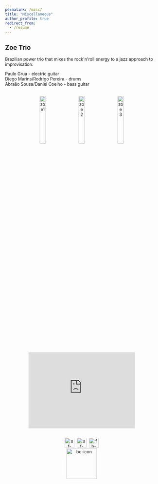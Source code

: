 ```yaml
---
permalink: /misc/
title: "Miscellaneous"
author_profile: true
redirect_from:
  - /resume
---
```


## Zoe Trio

Brazilian power trio that mixes the rock'n'roll energy to a jazz approach to improvisation.

Paulo Grua - electric guitar<br>
Diego Marins/Rodrigo Pereira - drums<br>
Abraão Sousa/Daniel Coelho - bass guitar<br><br>

<!-- P.S. Bandcamp player has a lil' delay at music start ;)
<br> -->

<center>

<img src="{{ base_path }}/images/zoe1.jpg" alt="zoe1" style="width:20%;height:auto;">
&nbsp; &nbsp; &nbsp;
<img src="{{ base_path }}/images/zoe3.jpg" alt="zoe2" style="width:20%;height:auto;">
&nbsp; &nbsp; &nbsp;
<img src="{{ base_path }}/images/zoe2.jpg" alt="zoe3" style="width:20%;height:auto;">

<br><br>
<iframe style="border: 0; width:350px; height:250px;" src="https://bandcamp.com/EmbeddedPlayer/album=2460220059/size=large/bgcol=ffffff/linkcol=0687f5/artwork=none/track=179282201/transparent=true/" seamless><a href="http://zoetrio.bandcamp.com/album/zoe">Zoe by Zoe</a></iframe>
<br><br>

<a href="https://open.spotify.com/artist/6K1WI2mNN5n7u7qSsgf0fL" target="_blank"><img src="{{ base_path }}/images/spotify-icon-bw.jpg" alt="sf-icon" style="width:32px;height:32px;"></a>&nbsp;
<a href="https://www.instagram.com/zoetrio/" target="_blank"><img src="{{ base_path }}/images/instagram-icon-bw.png" alt="sf-icon" style="width:32px;height:32px;"></a>&nbsp;
<a href="https://www.facebook.com/ZoeTrioMusica/" target="_blank"><img src="{{ base_path }}/images/facebook-icon-bw.jpg" alt="fb-icon" style="width:32px;height:32px;"></a>
<br>
<a href="https://zoetrio.bandcamp.com" target="_blank"><img src="{{ base_path }}/images/bandcamp-icon-bw.jpg" alt="bc-icon" style="width:100px;height:100px;"></a>
</center>


<!-- <iframe width="1140" height="360" src="https://www.youtube.com/watch?v=Vkas6HrsDF0" frameborder="0" allow="accelerometer; autoplay; encrypted-media; gyroscope; picture-in-picture" allowfullscreen></iframe> -->


<!-- ![](https://www.youtube.com/watch?v=PJZ4nUkezHQ) -->


<!-- <video width="320" height="240" controls>
  <source src="{{base_path}}/images/videos/ramped_1.mp4" type="video/mp4">
</video> -->

<!-- <video controls="controls">
  <source type="video/mp4" src="{{base_path}}/images/videos/ramped_1.mp4"></source>
  <p>Your browser does not support the video element.</p>
</video> -->

<!-- <embed src="{{ base_path }}/images/videos/ramped_1.mp4" autostart="false" height="30" width="144" /> -->

<!-- <video width="320" height="240" controls>
  <source src="{{ base_path }}/images/videos/ramped_1.mp4" type="video/mp4">
Seu navegador n~~ao suporta tags de vídeo.
</video>
 -->

<!-- <video width="400" controls Autoplay=autoplay>
  <source src="{{ base_path }}/images/videos/ramped_1.mp4" type="video/mp4">
</video> -->

<!-- 
## Locations of key files/directories

* Basic config options: _config.yml
* Top navigation bar config: _data/navigation.yml
* Single pages: _pages/
* Collections of pages are .md or .html files in:
  * _publications/
  * _portfolio/
  * _posts/
  * _teaching/
  * _talks/
* Footer: _includes/footer.html
* Static files (like PDFs): /files/
* Profile image (can set in _config.yml): images/profile.png

## Tips and hints

* Name a file ".md" to have it render in markdown, name it ".html" to render in HTML.
* Go to the [commit list](https://github.com/academicpages/academicpages.github.io/commits/master) (on your repo) to find the last version Github built with Jekyll. 
  * Green check: successful build
  * Orange circle: building
  * Red X: error
  * No icon: not built

## Resources
 * [Liquid syntax guide](https://shopify.github.io/liquid/tags/control-flow/)

## Markdown guide

### Header three

#### Header four

##### Header five

###### Header six

## Blockquotes

Single line blockquote:

> Quotes are cool.

## Tables

### Table 1

| Entry            | Item   |                                                              |
| --------         | ------ | ------------------------------------------------------------ |
| [John Doe](#)    | 2016   | Description of the item in the list                          |
| [Jane Doe](#)    | 2019   | Description of the item in the list                          |
| [Doe Doe](#)     | 2022   | Description of the item in the list                          |

### Table 2

| Header1 | Header2 | Header3 |
|:--------|:-------:|--------:|
| cell1   | cell2   | cell3   |
| cell4   | cell5   | cell6   |
|-----------------------------|
| cell1   | cell2   | cell3   |
| cell4   | cell5   | cell6   |
|=============================|
| Foot1   | Foot2   | Foot3   |

## Definition Lists

Definition List Title
:   Definition list division.

Startup
:   A startup company or startup is a company or temporary organization designed to search for a repeatable and scalable business model.

#dowork
:   Coined by Rob Dyrdek and his personal body guard Christopher "Big Black" Boykins, "Do Work" works as a self motivator, to motivating your friends.

Do It Live
:   I'll let Bill O'Reilly [explain](https://www.youtube.com/watch?v=O_HyZ5aW76c "We'll Do It Live") this one.

## Unordered Lists (Nested)

  * List item one 
      * List item one 
          * List item one
          * List item two
          * List item three
          * List item four
      * List item two
      * List item three
      * List item four
  * List item two
  * List item three
  * List item four

## Ordered List (Nested)

  1. List item one 
      1. List item one 
          1. List item one
          2. List item two
          3. List item three
          4. List item four
      2. List item two
      3. List item three
      4. List item four
  2. List item two
  3. List item three
  4. List item four

## Buttons

Make any link standout more when applying the `.btn` class.

## Notices

**Watch out!** You can also add notices by appending `{: .notice}` to a paragraph.
{: .notice}

## HTML Tags

### Address Tag

<address>
  1 Infinite Loop<br /> Cupertino, CA 95014<br /> United States
</address>

### Anchor Tag (aka. Link)

This is an example of a [link](http://github.com "Github").

### Abbreviation Tag

The abbreviation CSS stands for "Cascading Style Sheets".

*[CSS]: Cascading Style Sheets

### Cite Tag

"Code is poetry." ---<cite>Automattic</cite>

### Code Tag

You will learn later on in these tests that `word-wrap: break-word;` will be your best friend.

### Strike Tag

This tag will let you <strike>strikeout text</strike>.

### Emphasize Tag

The emphasize tag should _italicize_ text.

### Insert Tag

This tag should denote <ins>inserted</ins> text.

### Keyboard Tag

This scarcely known tag emulates <kbd>keyboard text</kbd>, which is usually styled like the `<code>` tag.

### Preformatted Tag

This tag styles large blocks of code.

<pre>
.post-title {
  margin: 0 0 5px;
  font-weight: bold;
  font-size: 38px;
  line-height: 1.2;
  and here's a line of some really, really, really, really long text, just to see how the PRE tag handles it and to find out how it overflows;
}
</pre>

### Quote Tag

<q>Developers, developers, developers&#8230;</q> &#8211;Steve Ballmer

### Strong Tag

This tag shows **bold text**.

### Subscript Tag

Getting our science styling on with H<sub>2</sub>O, which should push the "2" down.

### Superscript Tag

Still sticking with science and Isaac Newton's E = MC<sup>2</sup>, which should lift the 2 up.

### Variable Tag

This allows you to denote <var>variables</var>. -->
